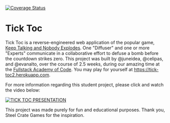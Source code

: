 [![Coverage Status](https://coveralls.io/repos/github/tick-toc/tick-toc2/badge.svg?branch=master)](https://coveralls.io/github/tick-toc/tick-toc2?branch=master)

# Tick Toc

Tick Toc is a reverse-engineered web application of the popular game, [Keep Talking and Nobody Explodes](https://keeptalkinggame.com/). One "Diffuser" and one or more "Experts" communicate in a collaborative effort to defuse a bomb before the countdown strikes zero. This project was built by @juneidea, @celipas, and @evanalto, over the course of 2.5 weeks, during our amazing time at the [Fullstack Academy of Code](https://www.fullstackacademy.com/). You may play for yourself at <https://tick-toc2.herokuapp.com>. 

For more information regarding this student project, please click and watch the video below:

[![TICK TOC PRESENTATION](https://img.youtube.com/vi/zgzjM1lHdI4/0.jpg)](https://www.youtube.com/watch?v=zgzjM1lHdI4&list=PLx0iOsdUOUmmL875tGLv6WKi_JSPzrrrQ&index=28&t=0s)

This project was made purely for fun and educational purposes. Thank you, Steel Crate Games for the inspiration.
